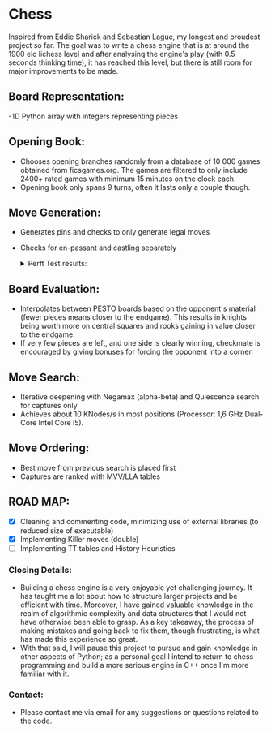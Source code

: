 # Chess
Inspired from Eddie Sharick and Sebastian Lague, my longest and proudest project so far.
The goal was to write a chess engine that is at around the 1900 elo lichess level and after analysing the engine's play
(with 0.5 seconds thinking time), it has reached this level, but there is still room for major improvements to be made.

## Board Representation: 
-1D Python array with integers representing pieces

## Opening Book: 
- Chooses opening branches randomly from a database of 10 000 games obtained from ficsgames.org. The games are filtered 
  to only include 2400+ rated games with minimum 15 minutes on the clock each.
- Opening book only spans 9 turns, often it lasts only a couple though.

## Move Generation: 
- Generates pins and checks to only generate legal moves
- Checks for en-passant and castling separately

  <details>
  
  <summary> Perft Test results: </summary>
  Processor: 1,6 GHz Dual-Core Intel Core i5

  - Starting position:
    - Ply 5 in 15.4 s, 315 KNodes/s using CPython
    - Ply 5 in 3.07 s, 1.58 MNodes/s using PyPy3 

  - Middle-game position (Kiwipete):
    - Ply 4 in 10.4 s, 392 KNodes/s using CPython
    - Ply 4 in 3.16 s, 1.28 MNodes/s using PyPy3 

  - Endgame position (FEN: 8/2p5/3p4/KP5r/1R3p1k/8/4P1P1/8 w - -):
    - Ply 5 in 4.3 s, 156 KNodes/s using CPython
    - Ply 5 in 1.74 s, 387 KNodes/s using PyPy3 

  Note: 
    - These results include updating the Zobrist hashes
    - Cython compilations falls in between PyPy and Cpython

  </details>

## Board Evaluation: 
- Interpolates between PESTO boards based on the opponent's material (fewer pieces means closer to the endgame). 
  This results in knights being worth more on central squares and rooks gaining in value closer to the endgame.
- If very few pieces are left, and one side is clearly winning, checkmate is encouraged by giving bonuses for forcing
  the opponent into a corner.

## Move Search: 
- Iterative deepening with Negamax (alpha-beta) and Quiescence search for captures only
- Achieves about 10 KNodes/s in most positions (Processor: 1,6 GHz Dual-Core Intel Core i5).

## Move Ordering: 
- Best move from previous search is placed first
- Captures are ranked with MVV/LLA tables

## ROAD MAP:
- [X] Cleaning and commenting code, minimizing use of external libraries (to reduced size of executable)
- [X] Implementing Killer moves (double)
- [ ] Implementing TT tables and History Heuristics

### Closing Details:
- Building a chess engine is a very enjoyable yet challenging journey. It has taught me a lot about how to structure 
  larger projects and be efficient with time. Moreover, I have gained valuable knowledge in the realm of algorithmic
  complexity and data structures that I would not have otherwise been able to grasp. As a key takeaway, the process of 
  making mistakes and going back to fix them, though frustrating, is what has made this experience so great. 
- With that said, I will pause this project to pursue and gain knowledge in other aspects of Python; as a personal goal 
  I intend to return to chess programming and build a more serious engine in C++ once I'm more familiar with it.

### Contact:
- Please contact me via email for any suggestions or questions related to the code.
